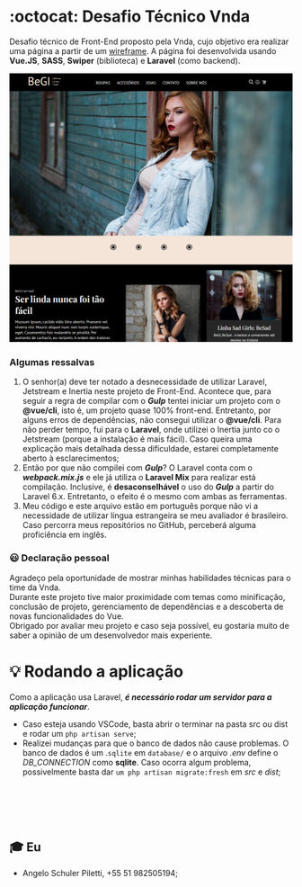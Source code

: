 # :octocat: Desafio Técnico Vnda
Desafio técnico de Front-End proposto pela Vnda, cujo objetivo era realizar uma página a partir de um [wireframe](https://drive.google.com/file/d/10xpr_7qaEXNBT4v2dOKqanS4_tOcgEJs/view).
A página foi desenvolvida usando **Vue.JS**, **SASS**, **Swiper** (biblioteca) e **Laravel** (como backend).

<img src='./Print.png'>

### Algumas ressalvas
1. O senhor(a) deve ter notado a desnecessidade de utilizar Laravel, Jetstream e Inertia neste projeto de Front-End. Acontece que, para seguir a regra de compilar com o ***Gulp*** tentei iniciar um projeto com o **@vue/cli**, isto é, um projeto quase 100% front-end. Entretanto, por alguns erros de dependências, não consegui utilizar o **@vue/cli**. Para não perder tempo, fui para o **Laravel**, onde utilizei o Inertia junto co o Jetstream (porque a instalação é mais fácil). Caso queira uma explicação mais detalhada dessa dificuldade, estarei completamente aberto à esclarecimentos;   
2. Então por que não compilei com ***Gulp***? O Laravel conta com o ***webpack.mix.js*** e ele já utiliza o **Laravel Mix** para realizar está compilação. Inclusive, é **desaconselhável** o uso do ***Gulp*** a partir do Laravel 6.x. Entretanto, o efeito é o mesmo com ambas as ferramentas.
3. Meu código e este arquivo estão em português porque não vi a necessidade de utilizar língua estrangeira se meu avaliador é brasileiro. Caso percorra meus repositórios no GitHub, perceberá alguma proficiência em inglês.

### :smiley: Declaração pessoal
Agradeço pela oportunidade de mostrar minhas habilidades técnicas para o time da Vnda.<br> Durante este projeto tive maior proximidade com temas como minificação, conclusão de projeto, gerenciamento de dependências e a descoberta de novas funcionalidades do Vue. <br>Obrigado por avaliar meu projeto e caso seja possível, eu gostaria muito de saber a opinião de um desenvolvedor mais experiente.


# :bulb: Rodando a aplicação
Como a aplicação usa Laravel, ***é necessário rodar um servidor para a aplicação funcionar***. 
- Caso esteja usando VSCode, basta abrir o terminar na pasta src ou dist e rodar um `php artisan serve`;
- Realizei mudanças para que o banco de dados não cause problemas. O banco de dados é um .`sqlite` em `database/` e o arquivo *.env* define o *DB_CONNECTION* como **sqlite**. Caso ocorra algum problema, possivelmente basta dar `um php artisan migrate:fresh` em *src* e *dist*;
<br>
<br>
<br>
<br>

## :mortar_board: Eu
- Angelo Schuler Piletti, +55 51 982505194;

